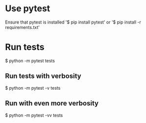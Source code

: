 # Use pytest
Ensure that pytest is installed '$ pip install pytest' or '$ pip install -r requirements.txt'

# Run tests
$ python -m pytest tests 

## Run tests with verbosity
$ python -m pytest -v tests

## Run with even more verbosity
$ python -m pytest -vv tests